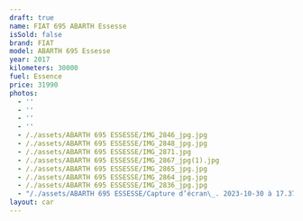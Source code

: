 ```yaml
---
draft: true
name: FIAT 695 ABARTH Essesse
isSold: false
brand: FIAT
model: ABARTH 695 Essesse
year: 2017
kilometers: 30000
fuel: Essence
price: 31990
photos:
  - ''
  - ''
  - ''
  - ''
  - /./assets/ABARTH 695 ESSESSE/IMG_2846_jpg.jpg
  - /./assets/ABARTH 695 ESSESSE/IMG_2848_jpg.jpg
  - /./assets/ABARTH 695 ESSESSE/IMG_2871.jpg
  - /./assets/ABARTH 695 ESSESSE/IMG_2867_jpg(1).jpg
  - /./assets/ABARTH 695 ESSESSE/IMG_2865_jpg.jpg
  - /./assets/ABARTH 695 ESSESSE/IMG_2864_jpg.jpg
  - /./assets/ABARTH 695 ESSESSE/IMG_2836_jpg.jpg
  - "/./assets/ABARTH 695 ESSESSE/Capture d’écran\_. 2023-10-30 à 17.37.45.jpeg.png"
layout: car
---
```


